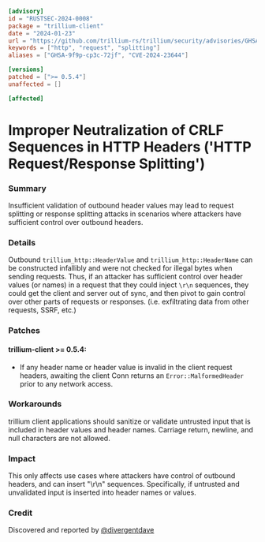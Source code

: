 ```toml
[advisory]
id = "RUSTSEC-2024-0008"
package = "trillium-client"
date = "2024-01-23"
url = "https://github.com/trillium-rs/trillium/security/advisories/GHSA-9f9p-cp3c-72jf"
keywords = ["http", "request", "splitting"]
aliases = ["GHSA-9f9p-cp3c-72jf", "CVE-2024-23644"]

[versions]
patched = [">= 0.5.4"]
unaffected = []

[affected]
```

# Improper Neutralization of CRLF Sequences in HTTP Headers ('HTTP Request/Response Splitting')

### Summary
Insufficient validation of outbound header values may lead to request splitting or response splitting attacks in scenarios where attackers have sufficient control over outbound headers.

### Details
Outbound `trillium_http::HeaderValue` and `trillium_http::HeaderName` can be constructed infallibly and were not checked for illegal bytes when sending requests. Thus, if an attacker has sufficient control over header values (or names) in a request that they could inject `\r\n` sequences, they could get the client and server out of sync, and then pivot to gain control over other parts of requests or responses. (i.e. exfiltrating data from other requests, SSRF, etc.)

### Patches

#### trillium-client >= 0.5.4:
* If any header name or header value is invalid in the client request headers, awaiting the client Conn returns an `Error::MalformedHeader` prior to any network access.

### Workarounds

trillium client applications should sanitize or validate untrusted input that is included in header values and header names. Carriage return, newline, and null characters are not allowed.

### Impact

This only affects use cases where attackers have control of outbound headers, and can insert "\r\n" sequences. Specifically, if untrusted and unvalidated input is inserted into header names or values.

### Credit

Discovered and reported by [@divergentdave](https://github.com/divergentdave)
